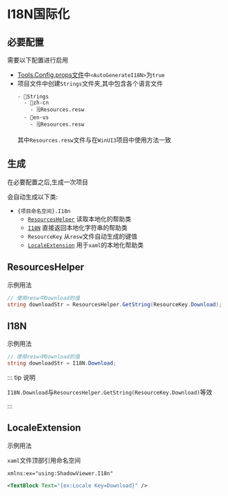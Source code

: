 # I18N国际化

## 必要配置

需要以下配置进行启用
- [Tools.Config.props文件](/zh/advance/toolconfig)中`<AutoGenerateI18N>`为`true`
- 项目文件中创建`Strings`文件夹,其中包含各个语言文件
  ```
  - 📁Strings
    - 📁zh-cn
      - 🗒️Resources.resw
    - 📁en-us
      - 🗒️Resources.resw
  ```
  其中`Resources.resw`文件与在`WinUI3`项目中使用方法一致


## 生成

在必要配置之后,生成一次项目

会自动生成以下类:

- `{项目命名空间}.I18n`
  - [`ResourcesHelper`](#ResourcesHelper) 读取本地化的帮助类
  - [`I18N`](#I18N) 直接返回本地化字符串的帮助类
  - `ResourceKey` 从`resw`文件自动生成的键值
  - [`LocaleExtension`](#LocaleExtension) 用于`xaml`的本地化帮助类


## ResourcesHelper

示例用法

```csharp
// 使用resw中Download的值
string downloadStr = ResourcesHelper.GetString(ResourceKey.Download);
```

## I18N

示例用法

```csharp
// 使用resw中Download的值
string downloadStr = I18N.Download;
```
::: tip 说明

`I18N.Download`与`ResourcesHelper.GetString(ResourceKey.Download)`等效

:::

## LocaleExtension

示例用法

`xaml`文件顶部引用命名空间
```
xmlns:ex="using:ShadowViewer.I18n"
```
```xml
<TextBlock Text="{ex:Locale Key=Download}" />
```
